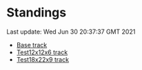 # Standings

Last update: Wed Jun 30 20:37:37 GMT 2021

* [Base track](comps/Base/2021-06-30/standings.md)
* [Test12x12x6 track](comps/Test12x12x6/2021-06-30/standings.md)
* [Test18x22x9 track](comps/Test18x22x9/2021-06-30/standings.md)
